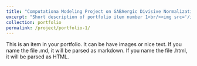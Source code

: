 ```yaml
---
title: "Computationa Modeling Project on GABAergic Divisive Normalization Effect on Neural Distinctiveness"
excerpt: "Short description of portfolio item number 1<br/><img src='/images/500x300.png'>"
collection: portfolio
permalink: /project/portfolio-1/
---
```


This is an item in your portfolio. It can be have images or nice text. If you name the file .md, it will be parsed as markdown. If you name the file .html, it will be parsed as HTML. 
